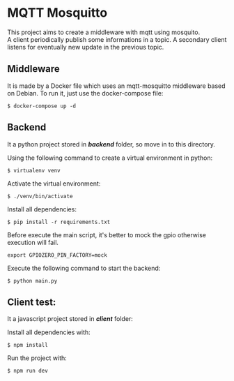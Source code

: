 # MQTT Mosquitto
This project aims to create a middleware with mqtt using mosquito.  
A client periodically publish some informations in a topic.
A secondary client listens for eventually new update in the previous topic.

## Middleware
It is made by a Docker file which uses an mqtt-mosquitto middleware based on Debian.
To run it, just use the docker-compose file:
```
$ docker-compose up -d
```

## Backend
It a python project stored in ***backend*** folder, so move in to this directory.

Using the following command to create a virtual environment in python:
```
$ virtualenv venv
```
Activate the virtual environment:
```
$ ./venv/bin/activate
```
Install all dependencies:

```
$ pip install -r requirements.txt
```
Before execute the main script, it's better to mock the gpio otherwise execution will fail.
```
export GPIOZERO_PIN_FACTORY=mock
```

Execute the following command to start the backend:
```
$ python main.py
```

## Client test:
It a javascript project stored in ***client*** folder:  

Install all dependencies with:
```
$ npm install
```
Run the project with:
```
$ npm run dev
```
